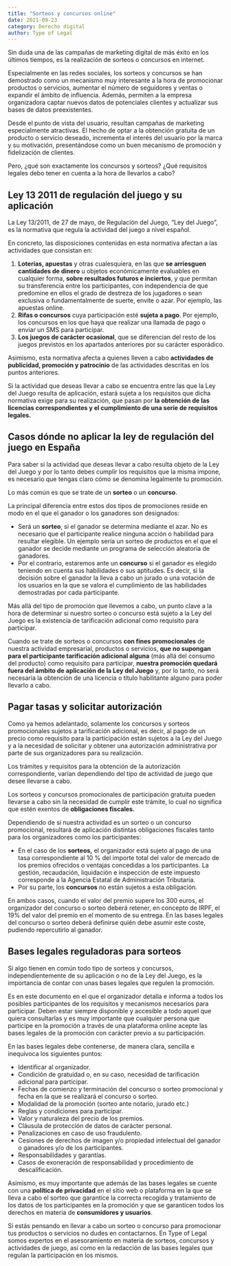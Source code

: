 ```yaml
---
title: "Sorteos y concursos online"
date: 2021-09-23
category: Derecho digital
author: Type of Legal
---
```


Sin duda una de las campañas de marketing digital de más éxito en los últimos tiempos, es la realización de sorteos o concursos en internet.

Especialmente en las redes sociales, los sorteos y concursos se han demostrado como un mecanismo muy interesante a la hora de promocionar productos o servicios, aumentar el número de seguidores y ventas o expandir el ámbito de influencia. Además, permiten a la empresa organizadora captar nuevos datos de potenciales clientes y actualizar sus bases de datos preexistentes.

Desde el punto de vista del usuario, resultan campañas de marketing especialmente atractivas. El hecho de optar a la obtención gratuita de un producto o servicio deseado, incrementa el interés del usuario por la marca y su motivación, presentándose como un buen mecanismo de promoción y fidelización de clientes.

Pero, ¿qué son exactamente los concursos y sorteos? ¿Qué requisitos legales debo tener en cuenta a la hora de llevarlos a cabo?

**Ley 13 2011 de regulación del juego y su aplicación**
-------------------------------------------------------

La Ley 13/2011, de 27 de mayo, de Regulación del Juego, “Ley del Juego”, es la normativa que regula la actividad del juego a nivel español.

En concreto, las disposiciones contenidas en esta normativa afectan a las actividades que consistan en:

1.  **Loterías, apuestas** y otras cualesquiera, en las que **se arriesguen cantidades de dinero** u objetos económicamente evaluables en cualquier forma, **sobre resultados futuros e inciertos**, y que permitan su transferencia entre los participantes, con independencia de que predomine en ellos el grado de destreza de los jugadores o sean exclusiva o fundamentalmente de suerte, envite o azar. Por ejemplo, las apuestas online.
2.  **Rifas o concursos** cuya participación esté **sujeta a pago**. Por ejemplo, los concursos en los que haya que realizar una llamada de pago o enviar un SMS para participar.
3.  **Los juegos de carácter ocasional**, que se diferencian del resto de los juegos previstos en los apartados anteriores por su carácter esporádico.

Asimismo, esta normativa afecta a quienes lleven a cabo **actividades de publicidad, promoción y patrocinio** de las actividades descritas en los puntos anteriores.

Si la actividad que deseas llevar a cabo se encuentra entre las que la Ley del Juego resulta de aplicación, estará sujeta a los requisitos que dicha normativa exige para su realización, que pasan por **la obtención de las licencias correspondientes y el cumplimiento de una serie de requisitos legales.**

**Casos dónde no aplicar la ley de regulación del juego en España**
-------------------------------------------------------------------

Para saber si la actividad que deseas llevar a cabo resulta objeto de la Ley del Juego y por lo tanto debes cumplir los requisitos que la misma impone, es necesario que tengas claro cómo se denomina legalmente tu promoción.

Lo más común es que se trate de un **sorteo** o un **concurso**.

La principal diferencia entre estos dos tipos de promociones reside en modo en el que el ganador o los ganadores son designados:

*   Será un **sorteo**, si el ganador se determina mediante el azar. No es necesario que el participante realice ninguna acción o habilidad para resultar elegible. Un ejemplo sería un sorteo de productos en el que el ganador se decide mediante un programa de selección aleatoria de ganadores.
*   Por el contrario, estaremos ante un **concurso** si el ganador es elegido teniendo en cuenta sus habilidades o sus aptitudes. Es decir, si la decisión sobre el ganador la lleva a cabo un jurado o una votación de los usuarios en la que se valora el cumplimiento de las habilidades demostradas por cada participante.

Más allá del tipo de promoción que llevemos a cabo, un punto clave a la hora de determinar si nuestro sorteo o concurso está sujeto a la Ley del Juego es la existencia de tarificación adicional como requisito para participar.

Cuando se trate de sorteos o concursos **con fines promocionales** de nuestra actividad empresarial, productos o servicios, **que no supongan para el participante tarificación adicional alguna** (más allá del consumo del producto) como requisito para participar, **nuestra promoción quedará fuera del ámbito de aplicación de la Ley del Juego** y, por lo tanto, no será necesaria la obtención de una licencia o título habilitante alguno para poder llevarlo a cabo.

**Pagar tasas y solicitar autorización** 
-----------------------------------------

Como ya hemos adelantado, solamente los concursos y sorteos promocionales sujetos a tarificación adicional, es decir, al pago de un precio como requisito para la participación están sujetos a la Ley del Juego y a la necesidad de solicitar y obtener una autorización administrativa por parte de sus organizadores para su realización.

Los trámites y requisitos para la obtención de la autorización correspondiente, varían dependiendo del tipo de actividad de juego que desee llevarse a cabo.

Los sorteos y concursos promocionales de participación gratuita pueden llevarse a cabo sin la necesidad de cumplir este trámite, lo cual no significa que estén exentos de **obligaciones fiscales.**

Dependiendo de si nuestra actividad es un sorteo o un concurso promocional, resultará de aplicación distintas obligaciones fiscales tanto para los organizadores como los participantes:

*   En el caso de los **sorteos,** el organizador está sujeto al pago de una tasa correspondiente al 10 % del importe total del valor de mercado de los premios ofrecidos o ventajas concedidas a los participantes. La gestión, recaudación, liquidación e inspección de este impuesto corresponde a la Agencia Estatal de Administración Tributaria.
*   Por su parte, los **concursos** no están sujetos a esta obligación.

En ambos casos, cuando el valor del premio supere los 300 euros, el organizador del concurso o sorteo deberá retener, en concepto de IRPF, el 19% del valor del premio en el momento de su entrega. En las bases legales del concurso o sorteo deberá definirse quién debe asumir este coste, pudiendo repercutirlo al ganador.

**Bases legales reguladoras para sorteos**
------------------------------------------

Si algo tienen en común todo tipo de sorteos y concursos, independientemente de su aplicación o no de la Ley del Juego, es la importancia de contar con unas bases legales que regulen la promoción.

Es en este documento en el que el organizador detalla e informa a todos los posibles participantes de los requisitos y mecanismos necesarios para participar. Deben estar siempre disponible y accesible a todo aquel que quiera consultarlas y es muy importante que cualquier persona que participe en la promoción a través de una plataforma online acepte las bases legales de la promoción con carácter previo a su participación.

En las bases legales debe contenerse, de manera clara, sencilla e inequívoca los siguientes puntos:

*   Identificar al organizador.
*   Condición de gratuidad o, en su caso, necesidad de tarificación adicional para participar.
*   Fechas de comienzo y terminación del concurso o sorteo promocional y fecha en la que se realizará el concurso o sorteo.
*   Modalidad de la promoción (sorteo ante notario, jurado etc.)
*   Reglas y condiciones para participar.
*   Valor y naturaleza del precio de los premios.
*   Cláusula de protección de datos de carácter personal.
*   Penalizaciones en caso de uso fraudulento.
*   Cesiones de derechos de imagen y/o propiedad intelectual del ganador o ganadores y/o de los participantes.
*   Responsabilidades y garantías.
*   Casos de exoneración de responsabilidad y procedimiento de descalificación.

Asimismo, es muy importante que además de las bases legales se cuente con una **política de privacidad** en el sitio web o plataforma en la que se lleva a cabo el sorteo que garantice la correcta recogida y tratamiento de los datos de los participantes en la promoción y que se garanticen todos los derechos en materia de **consumidores y usuarios**.

Si estás pensando en llevar a cabo un sorteo o concurso para promocionar tus productos o servicios no dudes en contactarnos. En Type of Legal somos expertos en el asesoramiento en materia de sorteos, concursos y actividades de juego, así como en la redacción de las bases legales que regulan la participación en los mismos.
